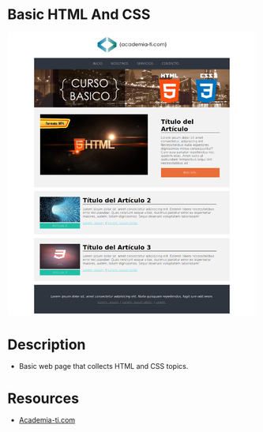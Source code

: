 # Basic HTML And CSS
![](./ScreenshotWebPage.png)

# Description
* Basic web page that collects HTML and CSS topics. 

# Resources
* [Academia-ti.com](https://www.academia-ti.com)
